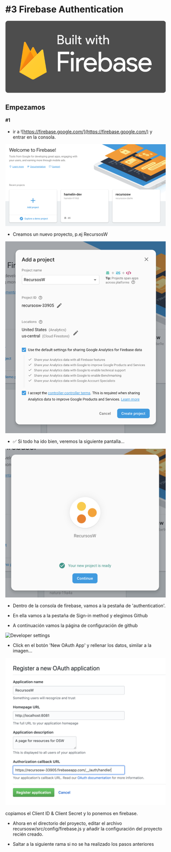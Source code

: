 # #3 Firebase Authentication

![firebase](./assets/img/firebase.png)

## Empezamos
#### #1
- ir a ![https://firebase.google.com/](https://firebase.google.com/) y entrar en la consola.

![firebase_console](./assets/img/firebase_console.png)

- Creamos un nuevo proyecto, p.ej RecursosW

![firebase_name](./assets/img/firebase_name.png)

- ✅ Si todo ha ido bien, veremos la siguiente pantalla...

![firebase_done](./assets/img/firebase_done.png)

- Dentro de la consola de firebase, vamos a la pestaña de 'authentication'.

- En ella vamos a la pestaña de Sign-in method y elegimos Github

- A continuación vamos la página de configuración de github
  
![Developer settings](https://github.com/settings/developers)

- Click en el botón 'New OAuth App' y rellenar los datos, similar a la imagen...

![github_developer](./assets/img/github_developer.png)

copiamos el Client ID & Client Secret y lo ponemos en firebase.

- Ahora en el directorio del proyecto, editar el archivo recursosw/src/config/firebase.js y añadir la configuración del proyecto recién creado.

- Saltar a la siguiente rama si no se ha realizado los pasos anteriores